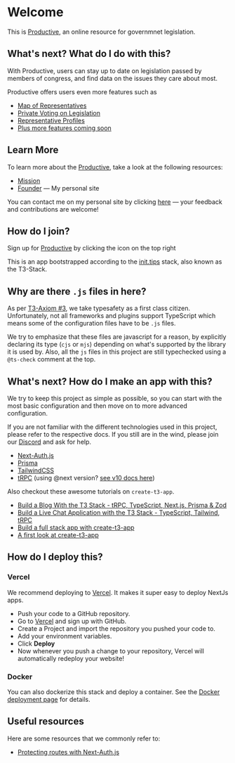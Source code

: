 # Welcome

This is [Productive](https://productive.vote), an online resource for governmnet legislation.

## What's next? What do I do with this?

With Productive, users can stay up to date on legislation passed by members of congress, and find data on the issues they care about most.

Productive offers users even more features such as

- [Map of Representatives](https://productive.vote/elections)
- [Private Voting on Legislation](https://productive.vote/home)
- [Representative Profiles](https://productive.vote/home)
- [Plus more features coming soon](https://productive.vote)

## Learn More

To learn more about the [Productive](https://productive.vote), take a look at the following resources:

- [Mission](https://productive.vote)
- [Founder](https://devinminn.com) — My personal site

You can contact me on my personal site by clicking [here](https://devinminn.com/contact) — your feedback and contributions are welcome!

## How do I join?

Sign up for [Productive](https://productive.vote) by clicking the icon on the top right

This is an app bootstrapped according to the [init.tips](https://init.tips) stack, also known as the T3-Stack.

## Why are there `.js` files in here?

As per [T3-Axiom #3](https://github.com/t3-oss/create-t3-app/tree/next#3-typesafety-isnt-optional), we take typesafety as a first class citizen. Unfortunately, not all frameworks and plugins support TypeScript which means some of the configuration files have to be `.js` files.

We try to emphasize that these files are javascript for a reason, by explicitly declaring its type (`cjs` or `mjs`) depending on what's supported by the library it is used by. Also, all the `js` files in this project are still typechecked using a `@ts-check` comment at the top.

## What's next? How do I make an app with this?

We try to keep this project as simple as possible, so you can start with the most basic configuration and then move on to more advanced configuration.

If you are not familiar with the different technologies used in this project, please refer to the respective docs. If you still are in the wind, please join our [Discord](https://t3.gg/discord) and ask for help.

- [Next-Auth.js](https://next-auth.js.org)
- [Prisma](https://prisma.io)
- [TailwindCSS](https://tailwindcss.com)
- [tRPC](https://trpc.io) (using @next version? [see v10 docs here](https://trpc.io/docs/v10/))

Also checkout these awesome tutorials on `create-t3-app`.

- [Build a Blog With the T3 Stack - tRPC, TypeScript, Next.js, Prisma &amp; Zod](https://www.youtube.com/watch?v=syEWlxVFUrY)
- [Build a Live Chat Application with the T3 Stack - TypeScript, Tailwind, tRPC](https://www.youtube.com/watch?v=dXRRY37MPuk)
- [Build a full stack app with create-t3-app](https://www.nexxel.dev/blog/ct3a-guestbook)
- [A first look at create-t3-app](https://dev.to/ajcwebdev/a-first-look-at-create-t3-app-1i8f)

## How do I deploy this?

### Vercel

We recommend deploying to [Vercel](https://vercel.com/?utm_source=t3-oss&utm_campaign=oss). It makes it super easy to deploy NextJs apps.

- Push your code to a GitHub repository.
- Go to [Vercel](https://vercel.com/?utm_source=t3-oss&utm_campaign=oss) and sign up with GitHub.
- Create a Project and import the repository you pushed your code to.
- Add your environment variables.
- Click **Deploy**
- Now whenever you push a change to your repository, Vercel will automatically redeploy your website!

### Docker

You can also dockerize this stack and deploy a container. See the [Docker deployment page](https://create-t3-app-nu.vercel.app/en/deployment/docker) for details.

## Useful resources

Here are some resources that we commonly refer to:

- [Protecting routes with Next-Auth.js](https://next-auth.js.org/configuration/nextjs#unstable_getserversession)

